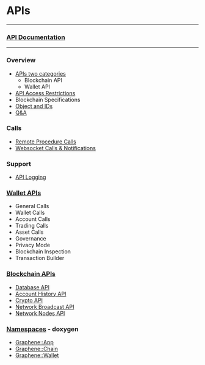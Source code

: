 # APIs

***

### [API Documentation](https://bitshares.org/doxygen/index.html)

***

### Overview
- [APIs two categories](/developers/apis/apis-about.md#apis-categories)
   - Blockchain API
   - Wallet API
- [API Access Restrictions](/developers/apis/api_restrictions.md#api-access-restrictions)
- Blockchain Specifications
- [Object and IDs](/developers/apis/object_ids.md#objects-and-ids)
- [Q&A](/developers/7_tutorials/QA.md#apis)
   
### Calls   
- [Remote Procedure Calls](/developers/apis/rpc.md#remote-procedure-calls)
- [Websocket Calls & Notifications](/developers/apis/websocket_calls_notifications.md#websocket-calls-notifications)

### Support

- [API Logging](/developers/apis/api_support.md#api-logging)

### [Wallet APIs](https://bitshares.org/doxygen/classgraphene_1_1wallet_1_1wallet__api.html)
- General Calls
- Wallet Calls
- Account Calls
- Trading Calls
- Asset Calls
- Governance
- Privacy Mode
- Blockchain Inspection
- Transaction Builder
      
### [Blockchain APIs](https://bitshares.org/doxygen/namespacegraphene_1_1app.html)
- [Database API](https://bitshares.org/doxygen/classgraphene_1_1app_1_1database__api.html)
- [Account History API](https://bitshares.org/doxygen/classgraphene_1_1app_1_1history__api.html)
- [Crypto API](https://bitshares.org/doxygen/classgraphene_1_1app_1_1crypto__api.html)
- [Network Broadcast API](https://bitshares.org/doxygen/classgraphene_1_1app_1_1network__node__api.html)
- [Network Nodes API   ](https://bitshares.org/doxygen/classgraphene_1_1app_1_1network__broadcast__api.html)
      
### [Namespaces](https://bitshares.org/doxygen/namespacegraphene.html)  - doxygen 
- [Graphene::App](https://bitshares.org/doxygen/namespacegraphene_1_1app.html)
- [Graphene::Chain](https://bitshares.org/doxygen/namespacegraphene_1_1chain.html)
- [Graphene::Wallet](https://bitshares.org/doxygen/namespacegraphene_1_1wallet.html)
